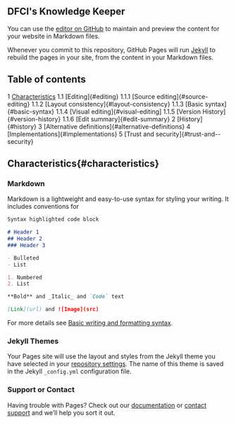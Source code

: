 ## DFCI's Knowledge Keeper

You can use the [editor on GitHub](https://github.com/Ron-li/Ron-li.github.io/edit/main/README.md) to maintain and preview the content for your website in Markdown files.

Whenever you commit to this repository, GitHub Pages will run [Jekyll](https://jekyllrb.com/) to rebuild the pages in your site, from the content in your Markdown files.

## Table of contents

1 [Characteristics](#characteristics)
  1.1 [Editing]{#editing}
    1.1.1 [Source editing]{#source-editing}
    1.1.2 [Layout consistency]{#layout-consistency}
    1.1.3 [Basic syntax]{#basic-syntax}
    1.1.4 [Visual editing]{#visual-editing]
    1.1.5 [Version History]{#version-history}
    1.1.6 [Edit summary]{#edit-summary}
2 [History]{#history}
3 [Alternative definitions]{#alternative-definitions}
4 [Implementations]{#implementations}
5 [Trust and security]{#trust-and--security}

## Characteristics{#characteristics}

### Markdown

Markdown is a lightweight and easy-to-use syntax for styling your writing. It includes conventions for

```markdown
Syntax highlighted code block

# Header 1
## Header 2
### Header 3

- Bulleted
- List

1. Numbered
2. List

**Bold** and _Italic_ and `Code` text

[Link](url) and ![Image](src)
```

For more details see [Basic writing and formatting syntax](https://docs.github.com/en/github/writing-on-github/getting-started-with-writing-and-formatting-on-github/basic-writing-and-formatting-syntax).

### Jekyll Themes

Your Pages site will use the layout and styles from the Jekyll theme you have selected in your [repository settings](https://github.com/Ron-li/Ron-li.github.io/settings/pages). The name of this theme is saved in the Jekyll `_config.yml` configuration file.

### Support or Contact

Having trouble with Pages? Check out our [documentation](https://docs.github.com/categories/github-pages-basics/) or [contact support](https://support.github.com/contact) and we’ll help you sort it out.
